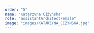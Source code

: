 ```yaml
---
order: "5"
name: "Katarzyna Ciżyńska"
role: "assistantArchitectFemale"
image: "images/KATARZYNA_CIZYNSKA.jpg"    
---
```

